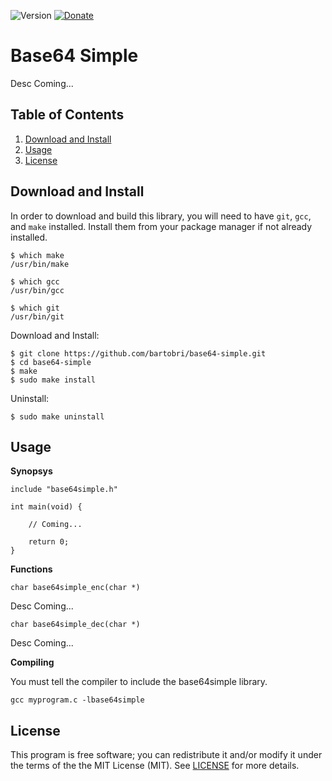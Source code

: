 ![Version](https://img.shields.io/badge/Version-0.1.0-green.svg)
[![Donate](https://img.shields.io/badge/Tips-PayPal_and_Bitcoin-green.svg)](https://github.com/bartobri/tips)

Base64 Simple
=============

Desc Coming...

Table of Contents
-----------------

1. [Download and Install](#download-and-install)
2. [Usage](#usage)
3. [License](#license)

Download and Install
--------------------

In order to download and build this library, you will need to have `git`,
`gcc`, and `make` installed. Install them from your package manager if not
already installed.

```
$ which make
/usr/bin/make

$ which gcc
/usr/bin/gcc

$ which git
/usr/bin/git
```

Download and Install:

```
$ git clone https://github.com/bartobri/base64-simple.git
$ cd base64-simple
$ make
$ sudo make install
```

Uninstall:

```
$ sudo make uninstall
```

Usage
-----

**Synopsys**
```
include "base64simple.h"

int main(void) {

    // Coming...
    
    return 0;
}
```

**Functions**

`char base64simple_enc(char *)`

Desc Coming...

`char base64simple_dec(char *)`

Desc Coming...

**Compiling**

You must tell the compiler to include the base64simple library.

```
gcc myprogram.c -lbase64simple
```

License
-------

This program is free software; you can redistribute it and/or modify it under the terms of the the
MIT License (MIT). See [LICENSE](LICENSE) for more details.
